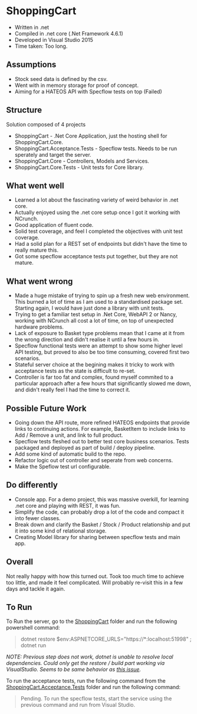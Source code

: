 # ShoppingCart
* Written in .net 
* Compiled in .net core (.Net Framework 4.6.1)
* Developed in Visual Studio 2015
* Time taken: Too long.

## Assumptions
* Stock seed data is defined by the csv.
* Went with in memory storage for proof of concept.
* Aiming for a HATEOS API with Specflow tests on top (Failed)

## Structure
Solution composed of 4 projects
* ShoppingCart - .Net Core Application, just the hosting shell for ShoppingCart.Core.
* ShoppingCart.Acceptance.Tests - Specflow tests. Needs to be run sperately and target the server.
* ShoppingCart.Core - Controllers, Models and Services.
* ShoppingCart.Core.Tests - Unit tests for Core library.

## What went well
* Learned a lot about the fascinating variety of weird behavior in .net core.
* Actually enjoyed using the .net core setup once I got it working with NCrunch.
* Good application of fluent code.
* Solid test coverage, and feel I completed the objectives with unit test coverage.
* Had a solid plan for a REST set of endpoints but didn't have the time to really mature this.
* Got some specflow acceptance tests put together, but they are not mature.

## What went wrong
* Made a huge mistake of trying to spin up a fresh new web environment. This burned a lot of time as I am used to a standardised package set. Starting again, I would have just done a library with unit tests.
* Trying to get a familiar test setup in .Net Core, WebAPI 2 or Nancy, working with NCrunch all cost a lot of time, on top of unexpected hardware problems.
* Lack of exposure to Basket type problems mean that I came at it from the wrong direction and didn't realise it until a few hours in.
* Specflow functional tests were an attempt to show some higher level API testing, but proved to also be too time consuming, covered first two scenarios.
* Stateful server choice at the begining makes it tricky to work with acceptance tests as the state is difficult to re-set.
* Controller is far too fat and complex, found myself commited to a particular approach after a few hours that significantly slowed me down, and didn't really feel I had the time to correct it.

## Possible Future Work
* Going down the API route, more refined HATEOS endpoints that provide links to continuing actions. For example, BasketItem to include links to Add / Remove a unit, and link to full product.
* Specflow tests fleshed out to better test core business scenarios. Tests packaged and deployed as part of build / deploy pipeline.
* Add some kind of automatic build to the repo.
* Refactor logic out of controller and seperate from web concerns.
* Make the Speflow test url configurable.

## Do differently
* Console app. For a demo project, this was massive overkill, for learning .net core and playing with REST, it was fun.
* Simplify the code, can probably drop a lot of the code and compact it into fewer classes.
* Break down and clarify the Basket / Stock / Product relationship and put it into some kind of relational storage.
* Creating Model library for sharing between specflow tests and main app.

## Overall
Not really happy with how this turned out. Took too much time to achieve too little, and made it feel complicated. Will probably re-visit this in a few days and tackle it again.

## To Run
To Run the server, go to the [ShoppingCart](https://github.com/TristanRhodes/ShoppingCart/tree/master/ShoppingCart) folder and run the following powershell command: 

> dotnet restore
> $env:ASPNETCORE_URLS="https://*:localhost:51998" ; dotnet run

*NOTE: Previous step does not work, dotnet is unable to resolve local dependencies. Could only get the restore / build part working via VisualStudio. Seems to be same behavior as [this issue](https://github.com/dotnet/cli/issues/3199).*

To run the acceptance tests, run the following command from the [ShoppingCart.Acceptance.Tests](https://github.com/TristanRhodes/ShoppingCart/tree/master/ShoppingCart.Acceptance.Tests) folder and run the following command:

> Pending. To run the specflow tests, start the service using the previous command and run from Visual Studio.

